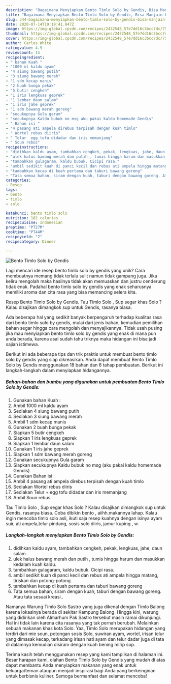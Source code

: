 ```yaml
---
description: "Bagaimana Menyiapkan Bento Timlo Solo by Gendis, Bisa Manjain Lidah"
title: "Bagaimana Menyiapkan Bento Timlo Solo by Gendis, Bisa Manjain Lidah"
slug: 344-bagaimana-menyiapkan-bento-timlo-solo-by-gendis-bisa-manjain-lidah
date: 2020-07-14T19:19:41.847Z
image: https://img-global.cpcdn.com/recipes/2432548_57e7dd16c3bcc7dc/751x532cq70/bento-timlo-solo-by-gendis-foto-resep-utama.jpg
thumbnail: https://img-global.cpcdn.com/recipes/2432548_57e7dd16c3bcc7dc/751x532cq70/bento-timlo-solo-by-gendis-foto-resep-utama.jpg
cover: https://img-global.cpcdn.com/recipes/2432548_57e7dd16c3bcc7dc/751x532cq70/bento-timlo-solo-by-gendis-foto-resep-utama.jpg
author: Carlos White
ratingvalue: 4.9
reviewcount: 15
recipeingredient:
- " bahan Kuah "
- "1000 ml kaldu ayam"
- "4 siung bawang putih"
- "3 siung bawang merah"
- "1 sdm kecap manis"
- "2 buah bunga pekak"
- "5 butir cengkeh"
- "1 iris lengkuas geprek"
- "1 lembar daun salam"
- "1 iris jahe geprek"
- "1 sdm bawang merah goreng"
- "secukupnya Gula garam"
- "secukupnya Kaldu bubuk no msg aku pakai kaldu homemade Gendis"
- " Bahan isi "
- "4 pasang ati ampela direbus terpisah dengan kuah timlo"
- " Wortel rebus diiris"
- " Telur  egg tofu didadar dan iris memanjang"
- " Soun rebus"
recipeinstructions:
- "didihkan kaldu ayam, tambahkan cengkeh, pekak, lengkuas, jahe, daun salam."
- "ulek halus bawang merah dan putih , tumis hingga harum dan masukkan kedalam kuah kaldu."
- "tambahkan gulagaram, kaldu bubuk. Cicipi rasa."
- "ambil sedikit kuah di panci kecil dan rebus ati ampela hingga matang, tiriskan dan potong-potong"
- "tambahkan kecap di kuah pertama dan taburi bawang goreng"
- "Tata semua bahan, siram dengan kuah, taburi dengan bawang goreng. Atau tata sesuai kreasi.."
categories:
- Resep
tags:
- bento
- timlo
- solo

katakunci: bento timlo solo 
nutrition: 182 calories
recipecuisine: Indonesian
preptime: "PT27M"
cooktime: "PT44M"
recipeyield: "2"
recipecategory: Dinner

---
```



![Bento Timlo Solo by Gendis](https://img-global.cpcdn.com/recipes/2432548_57e7dd16c3bcc7dc/751x532cq70/bento-timlo-solo-by-gendis-foto-resep-utama.jpg)

Lagi mencari ide resep bento timlo solo by gendis yang unik? Cara membuatnya memang tidak terlalu sulit namun tidak gampang juga. Jika keliru mengolah maka hasilnya tidak akan memuaskan dan justru cenderung tidak enak. Padahal bento timlo solo by gendis yang enak seharusnya memiliki aroma dan cita rasa yang bisa memancing selera kita.

Resep Bento Timlo Solo by Gendis. Tau Timlo Solo , Sup segar khas Solo ? Kalau disajikan dimangkok sup untuk Gendis, rasanya biasa.

Ada beberapa hal yang sedikit banyak berpengaruh terhadap kualitas rasa dari bento timlo solo by gendis, mulai dari jenis bahan, kemudian pemilihan bahan segar hingga cara mengolah dan menyajikannya. Tidak usah pusing jika mau menyiapkan bento timlo solo by gendis yang enak di mana pun anda berada, karena asal sudah tahu triknya maka hidangan ini bisa jadi sajian istimewa.


Berikut ini ada beberapa tips dan trik praktis untuk membuat bento timlo solo by gendis yang siap dikreasikan. Anda dapat membuat Bento Timlo Solo by Gendis menggunakan 18 bahan dan 6 tahap pembuatan. Berikut ini langkah-langkah dalam menyiapkan hidangannya.

<!--inarticleads1-->

##### Bahan-bahan dan bumbu yang digunakan untuk pembuatan Bento Timlo Solo by Gendis:

1. Gunakan  bahan Kuah :
1. Ambil 1000 ml kaldu ayam
1. Sediakan 4 siung bawang putih
1. Sediakan 3 siung bawang merah
1. Ambil 1 sdm kecap manis
1. Gunakan 2 buah bunga pekak
1. Siapkan 5 butir cengkeh
1. Siapkan 1 iris lengkuas geprek
1. Siapkan 1 lembar daun salam
1. Gunakan 1 iris jahe geprek
1. Siapkan 1 sdm bawang merah goreng
1. Gunakan secukupnya Gula garam
1. Siapkan secukupnya Kaldu bubuk no msg (aku pakai kaldu homemade Gendis)
1. Gunakan  Bahan isi :
1. Ambil 4 pasang ati ampela direbus terpisah dengan kuah timlo
1. Sediakan  Wortel rebus diiris
1. Sediakan  Telur + egg tofu didadar dan iris memanjang
1. Ambil  Soun rebus


Tau Timlo Solo , Sup segar khas Solo ? Kalau disajikan dimangkok sup untuk Gendis, rasanya biasa. Coba dibikin bento , aiihh.makannya lahap. Kalau ingin mencoba timlo solo asli, ikuti saja resep kuahnya dengan isinya ayam suir, ati ampela,telur pindang, sosis solo diiris, jamur kuping , w. 

<!--inarticleads2-->

##### Langkah-langkah menyiapkan Bento Timlo Solo by Gendis:

1. didihkan kaldu ayam, tambahkan cengkeh, pekak, lengkuas, jahe, daun salam.
1. ulek halus bawang merah dan putih , tumis hingga harum dan masukkan kedalam kuah kaldu.
1. tambahkan gulagaram, kaldu bubuk. Cicipi rasa.
1. ambil sedikit kuah di panci kecil dan rebus ati ampela hingga matang, tiriskan dan potong-potong
1. tambahkan kecap di kuah pertama dan taburi bawang goreng
1. Tata semua bahan, siram dengan kuah, taburi dengan bawang goreng. Atau tata sesuai kreasi..


Namanya Warung Timlo Solo Sastro yang juga dikenal dengan Timlo Balong karena lokasinya berada di sekitar Kampung Balong. Hingga kini, warung yang didirikan oleh Almarhum Pak Sastro tersebut masih ramai dikunjungi. Hal ini tidak lain karena cita rasanya yang tak pernah berubah. Melainkan sebuah makanan khas kota Solo. Yaa, Timlo Solo merupakan hidangan yang terdiri dari mie soun, potongan sosis Solo, suwiran ayam, wortel, irisan telur yang dimasak kecap, terkadang irisan hati ayam dan telur dadar juga di tata di dalamnya kemudian disiram dengan kuah bening mirip sop. 

Terima kasih telah menggunakan resep yang kami tampilkan di halaman ini. Besar harapan kami, olahan Bento Timlo Solo by Gendis yang mudah di atas dapat membantu Anda menyiapkan makanan yang enak untuk keluarga/teman ataupun menjadi inspirasi bagi Anda yang berkeinginan untuk berbisnis kuliner. Semoga bermanfaat dan selamat mencoba!
